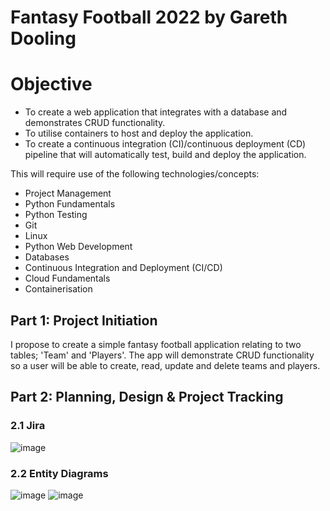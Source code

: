 # Fantasy Football 2022 by Gareth Dooling

# Objective

- To create a web application that integrates with a database and demonstrates CRUD functionality.
- To utilise containers to host and deploy the application.
- To create a continuous integration (CI)/continuous deployment (CD) pipeline that will automatically test, build and deploy the application.

This will require use of the following technologies/concepts:

- Project Management
- Python Fundamentals
- Python Testing
- Git
- Linux
- Python Web Development
- Databases
- Continuous Integration and Deployment (CI/CD)
- Cloud Fundamentals
- Containerisation

## Part 1: Project Initiation

I propose to create a simple fantasy football application relating to two tables; 'Team' and 'Players'. The app will demonstrate CRUD functionality so a user will be able to create, read, update and delete teams and players. 

## Part 2: Planning, Design & Project Tracking

### 2.1 Jira

![image](https://user-images.githubusercontent.com/97617047/153412116-38921f79-558d-4b25-a836-182366f061f2.png)

### 2.2 Entity Diagrams

![image](https://user-images.githubusercontent.com/97617047/153456732-2fed12d4-139b-467d-8384-b592451bfde2.png)
![image](https://user-images.githubusercontent.com/97617047/153424262-8346e0b2-5d3b-48e1-9f6d-7bf086995a88.png)


